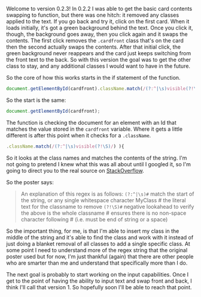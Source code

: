 Welcome to version 0.2.3! In 0.2.2 I was able to get the basic card contents swapping to function, but there was one hitch: it removed any classes applied to the text. If you go back and try it, click on the first card. When it loads initially, it's got a green background behind the text. Once you click it, though, the background goes away, then you click again and it swaps the contents. The first click removes the `.cardfront` class that's on the card then the second actually swaps the contents. After that initial click, the green background never reappears and the card just keeps switching from the front text to the back. So with this version the goal was to get the other class to stay, and any additional classes I would want to have in the future.

So the core of how this works starts in the if statement of the function.

```Javascript
document.getElementById(cardfront).className.match(/(?:^|\s)visible(?!\S)/) ){
```

So the start is the same:

```javascript
document.getElementById(cardfront);
```

The function is checking the document for an element with an Id that matches the value stored in the
`cardfront` variable. Where it gets a little different is after this point when it checks for a `.className`.

```javascript
.className.match(/(?:^|\s)visible(?!\S)/) ){
```

So it looks at the class names and matches the contents of the string. I'm not going to pretend I knew what this was all about until I googled it, so I'm going to direct you to the real source on [StackOverflow](http://stackoverflow.com/questions/195951/change-an-elements-class-with-javascript).

So the poster says:

> An explanation of this regex is as follows:
> `(?:^|\s)#` match the start of the string, or any single whitespace character MyClass # the literal text for the classname to remove `(?!\S)#` negative lookahead to verify the above is the whole classname # ensures there is no non-space character following # (i.e. must be end of string or a space)

So the important thing, for me, is that I'm able to insert my class in the middle of the string and it's able to find the class and work with it instead of just doing a blanket removal of all classes to add a single specific class. At some point I need to understand more of the regex string that the original poster used but for now, I'm just thankful (again) that there are other people who are smarter than me and understand that specifically more than I do.

The next goal is probably to start working on the input capabilities. Once I get to the point of having the ability to input text and swap front and back, I think I'll call that version 1. So hopefully soon I'll be able to reach that point.

